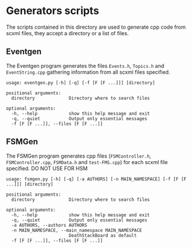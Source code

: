 # Generators scripts

The scripts contained in this directory are used to generate cpp code from scxml files, they accept a directory or a list of files.

## Eventgen

The Eventgen program generates the files `Events.h`, `Topics.h` and `EventString.cpp` gathering information from all scxml files specified.

```shell
usage: eventgen.py [-h] [-q] [-f [F [F ...]]] [directory]

positional arguments:
  directory             Directory where to search files

optional arguments:
  -h, --help            show this help message and exit
  -q, --quiet           Output only essential messages
  -f [F [F ...]], --files [F [F ...]]
```

## FSMGen

The FSMGen program generates cpp files (`FSMController.h`, `FSMController.cpp`, `FSMData.h` and `test-FMS.cpp`) for each scxml file specified.
DO NOT USE FOR HSM

```shell
usage: fsmgen.py [-h] [-q] [-a AUTHORS] [-n MAIN_NAMESPACE] [-f [F [F ...]]] [directory]

positional arguments:
  directory             Directory where to search files

optional arguments:
  -h, --help            show this help message and exit
  -q, --quiet           Output only essential messages
  -a AUTHORS, --authors AUTHORS
  -n MAIN_NAMESPACE, --main_namespace MAIN_NAMESPACE
                        DeathStackBoard as default
  -f [F [F ...]], --files [F [F ...]]
```
